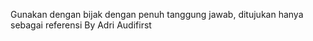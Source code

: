 Gunakan dengan bijak dengan penuh tanggung jawab, ditujukan hanya sebagai referensi
By Adri Audifirst
